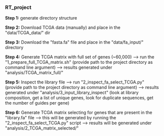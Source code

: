 ### RT_project
**Step 1:** generate directory structure

**Step 2:** Download TCGA data (manually) and place in the "data/TCGA_data/" dir

**Step 3:** Download the "fasta.fa" file and place in the "data/fa_input/" directory

**Step 4:** Generate TCGA matrix with full set of genes (~60,000) --> run the "1_prepare_full_TCGA_matrix.sh" (provide path to the project directory as command line argument) --> results generated under "analysis/TCGA_matrix_full/"

**Step 5:** Inspect the library file --> run "2_inspect_fa_select_TCGA.py" (provide path to the project directory as command line argument) --> results generated under "analysis/3_input_library_inspect" (look at library composition, get a list of unique genes, look for duplicate sequences, get the number of guides per gene)

**Step 6:** Generate TCGA matrix selecting for genes that are present in the "library.fa" file --> this will be generated by running the "2_inspect_fa_select_TCGA.py" script --> results will be generated under "analysis/2_TCGA_matrix_selected/"
